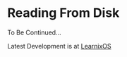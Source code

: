 # Reading From Disk

To Be Continued...

Latest Development is at [LearnixOS](https://github.com/learnix-os/LearnixOS/)